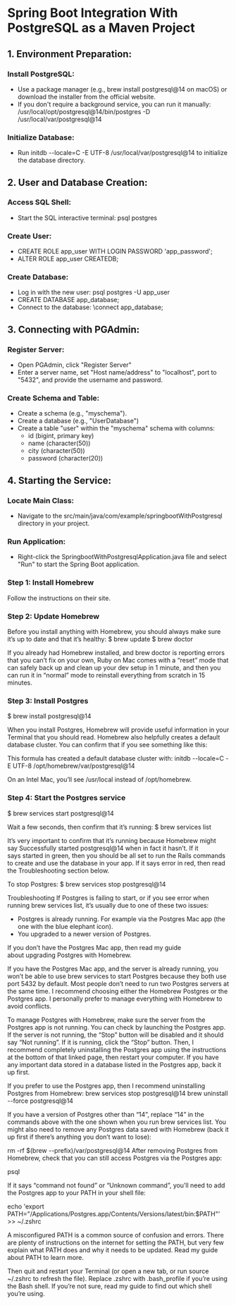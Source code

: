 # Spring Boot Integration With PostgreSQL as a Maven Project


## 1. Environment Preparation:

### Install PostgreSQL:
* Use a package manager (e.g., brew install postgresql@14 on macOS) or download the installer from the official website.
* If you don't require a background service, you can run it manually: /usr/local/opt/postgresql@14/bin/postgres -D /usr/local/var/postgresql@14
### Initialize Database:
* Run initdb --locale=C -E UTF-8 /usr/local/var/postgresql@14 to initialize the database directory.

## 2. User and Database Creation:

### Access SQL Shell:
* Start the SQL interactive terminal: psql postgres
### Create User:
* CREATE ROLE app_user WITH LOGIN PASSWORD 'app_password';
* ALTER ROLE app_user CREATEDB;
### Create Database:
* Log in with the new user: psql postgres -U app_user
* CREATE DATABASE app_database;
* Connect to the database: \connect app_database;

## 3. Connecting with PGAdmin:

### Register Server:
* Open PGAdmin, click "Register Server"
* Enter a server name, set "Host name/address" to "localhost", port to "5432", and provide the username and password.
### Create Schema and Table:
* Create a schema (e.g., "myschema").
* Create a database (e.g., "UserDatabase")
* Create a table "user" within the "myschema" schema with columns:
  - id (bigint, primary key)
  - name (character(50))
  - city (character(50))
  - password (character(20))

## 4. Starting the Service:

### Locate Main Class:
* Navigate to the src/main/java/com/example/springbootWithPostgresql directory in your project.

### Run Application:
* Right-click the SpringbootWithPostgresqlApplication.java file and select "Run" to start the Spring Boot application.

### Step 1: Install Homebrew
Follow the instructions on their site.

### Step 2: Update Homebrew
Before you install anything with Homebrew, you should always make sure it’s up to date and that it’s healthy:
$ brew update
$ brew doctor

If you already had Homebrew installed, and brew doctor is reporting errors that you can’t fix on your own, Ruby on Mac comes with a “reset” mode that can safely back up and clean up your dev setup in 1 minute, and then you can run it in “normal” mode to reinstall everything from scratch in 15 minutes.

### Step 3: Install Postgres
$ brew install postgresql@14

When you install Postgres, Homebrew will provide useful information in your Terminal that you should read. Homebrew also helpfully creates a default database cluster. You can confirm that if you see something like this:

This formula has created a default database cluster with:
initdb --locale=C -E UTF-8 /opt/homebrew/var/postgresql@14

On an Intel Mac, you’ll see /usr/local instead of /opt/homebrew.

### Step 4: Start the Postgres service
$ brew services start postgresql@14

Wait a few seconds, then confirm that it’s running:
$ brew services list

It’s very important to confirm that it’s running because Homebrew might say Successfully started postgresql@14 when in fact it hasn’t. If it says started in green, then you should be all set to run the Rails commands to create and use the database in your app. If it says error in red, then read the Troubleshooting section below.

To stop Postgres:
$ brew services stop postgresql@14

Troubleshooting
If Postgres is failing to start, or if you see error when running brew services list, it’s usually due to one of these two issues:
* Postgres is already running. For example via the Postgres Mac app (the one with the blue elephant icon).
* You upgraded to a newer version of Postgres.

If you don’t have the Postgres Mac app, then read my guide about upgrading Postgres with Homebrew.

If you have the Postgres Mac app, and the server is already running, you won’t be able to use brew services to start Postgres because they both use port 5432 by default. Most people don’t need to run two Postgres servers at the same time. I recommend choosing either the Homebrew Postgres or the Postgres app. I personally prefer to manage everything with Homebrew to avoid conflicts.

To manage Postgres with Homebrew, make sure the server from the Postgres app is not running. You can check by launching the Postgres app. If the server is not running, the “Stop” button will be disabled and it should say “Not running”. If it is running, click the “Stop” button. Then, I recommend completely uninstalling the Postgres app using the instructions at the bottom of that linked page, then restart your computer. If you have any important data stored in a database listed in the Postgres app, back it up first.

If you prefer to use the Postgres app, then I recommend uninstalling Postgres from Homebrew:
brew services stop postgresql@14
brew uninstall --force postgresql@14

If you have a version of Postgres other than “14”, replace “14” in the commands above with the one shown when you run brew services list.
You might also need to remove any Postgres data saved with Homebrew (back it up first if there’s anything you don’t want to lose):

rm -rf $(brew --prefix)/var/postgresql@14
After removing Postgres from Homebrew, check that you can still access Postgres via the Postgres app:

psql

If it says “command not found” or “Unknown command”, you’ll need to add the Postgres app to your PATH in your shell file:

echo 'export PATH="/Applications/Postgres.app/Contents/Versions/latest/bin:$PATH"' >> ~/.zshrc

A misconfigured PATH is a common source of confusion and errors. There are plenty of instructions on the internet for setting the PATH, but very few explain what PATH does and why it needs to be updated. Read my guide about PATH to learn more.

Then quit and restart your Terminal (or open a new tab, or run source ~/.zshrc to refresh the file). Replace .zshrc with .bash_profile if you’re using the Bash shell. If you’re not sure, read my guide to find out which shell you’re using.